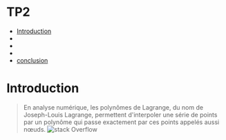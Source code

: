 # TP2
<!-- START doctoc generated TOC please keep comment here to allow auto update -->
<!-- DON'T EDIT THIS SECTION, INSTEAD RE-RUN doctoc TO UPDATE -->

- [Introduction](#introduction)
 -
 - [](#)
 - [](#)
 - [conclusion](#conclusion)
  # Introduction
> En analyse numérique, les polynômes de Lagrange, du nom de Joseph-Louis Lagrange, permettent d'interpoler une série de points par un polynôme qui passe exactement par ces points appelés aussi nœuds.
![stack Overflow](http://https://www.google.com/url?sa=i&url=https%3A%2F%2Fslideplayer.fr%2Fslide%2F5997288%2F&psig=AOvVaw0_cG3WadNPNLGvY-v7nce3&ust=1638630645989000&source=images&cd=vfe&ved=0CAsQjRxqFwoTCLCXxMP0x_QCFQAAAAAdAAAAABAD.png)
 
